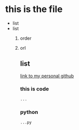 # this is the file
- list
- list
  1. order
  2. orl
     ## list
     [link to my personal github](https://github.com/Abdulshakur01-musa)

     ### this is code
     ```bash
     ...
     ```
     ### python
     ```python
     ...py
     ```
